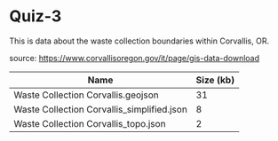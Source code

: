 # Quiz-3

This is data about the waste collection boundaries within Corvallis, OR.

source: https://www.corvallisoregon.gov/it/page/gis-data-download

| Name | Size (kb) |
| -------- | --------|
| Waste Collection Corvallis.geojson | 31 |
| Waste Collection Corvallis_simplified.json | 8 |
| Waste Collection Corvallis_topo.json | 2 |
